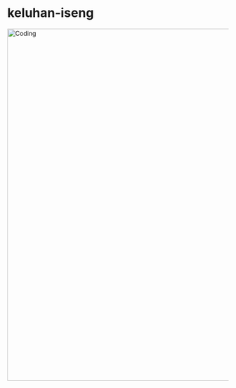 # keluhan-iseng


<img align="center" alt="Coding" width="800" src="https://media.discordapp.net/attachments/916650903866597416/1117915100414746765/image.png">

